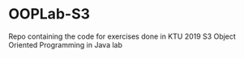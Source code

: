 # OOPLab-S3
Repo containing the code for exercises done in KTU 2019 S3 Object Oriented Programming in Java lab
